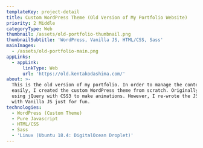 ```yaml
---
templateKey: project-detail
title: Custom WordPress Theme (Old Version of My Portfolio Website)
priority: 2 Middle
categoryType: Web
thumbnail: /assets/old-portfolio-thumbnail.png
thumbnailSubtitle: 'WordPress, Vanilla JS, HTML/CSS, Sass'
mainImages:
  - /assets/old-portfolio-main.png
appLinks:
  - appLink:
      linkType: Web
      url: 'https://old.kentakodashima.com/'
about: >-
  This is the old version of my portfolio. In order to manage the contents
  easily, I created the custom WordPress theme from scratch. Originally, I was
  using jQuery with CSS3 to make animations. However, I re-wrote the JS part
  with Vanilla JS just for fun.
technologies:
  - WordPress (Custom Theme)
  - Pure Javascript
  - HTML/CSS
  - Sass
  - 'Linux (Ubuntu 18.4: DigitalOcean Droplet)'
---
```


